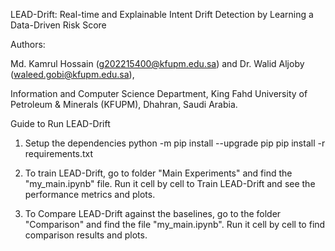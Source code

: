 LEAD-Drift: Real-time and Explainable Intent Drift Detection by Learning a Data-Driven Risk Score

Authors:

Md. Kamrul Hossain (g202215400@kfupm.edu.sa) and Dr. Walid Aljoby (waleed.gobi@kfupm.edu.sa),

Information and Computer Science Department,
King Fahd University of Petroleum & Minerals (KFUPM),
Dhahran, Saudi Arabia.

Guide to Run LEAD-Drift

1. Setup the dependencies
python -m pip install --upgrade pip
pip install -r requirements.txt

2. To train LEAD-Drift, go to folder "Main Experiments" and find the "my_main.ipynb" file. Run it cell by cell to Train LEAD-Drift and see the performance metrics and plots.
3. To Compare LEAD-Drift against the baselines, go to the folder "Comparison" and find the file "my_main.ipynb". Run it cell by cell to find comparison results and plots.

